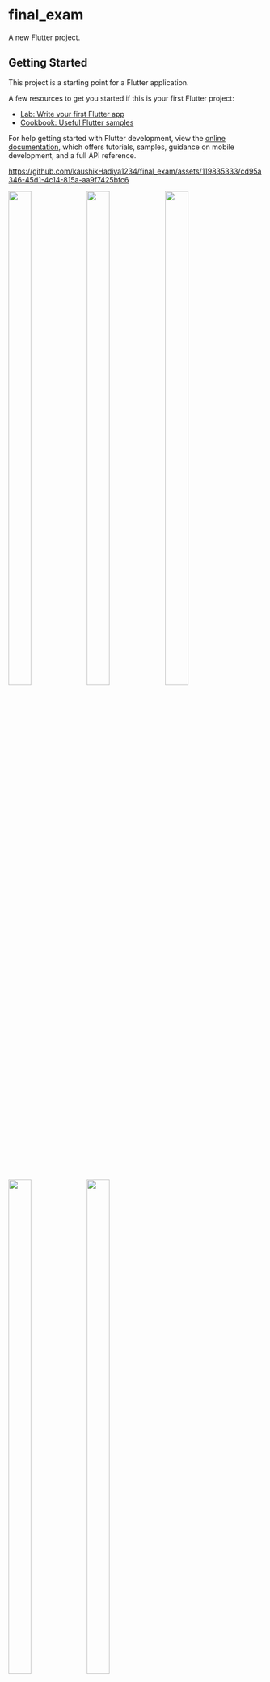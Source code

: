 # final_exam

A new Flutter project.

## Getting Started

This project is a starting point for a Flutter application.

A few resources to get you started if this is your first Flutter project:

- [Lab: Write your first Flutter app](https://docs.flutter.dev/get-started/codelab)
- [Cookbook: Useful Flutter samples](https://docs.flutter.dev/cookbook)

For help getting started with Flutter development, view the
[online documentation](https://docs.flutter.dev/), which offers tutorials,
samples, guidance on mobile development, and a full API reference.



https://github.com/kaushikHadiya1234/final_exam/assets/119835333/cd95a346-45d1-4c14-815a-aa9f7425bfc6




<P>
<img src="https://github.com/kaushikHadiya1234/final_exam/assets/119835333/f2b83cae-d23e-4c30-8ad7-882fb4183195" height="50%" width="30%">
<img src="https://github.com/kaushikHadiya1234/final_exam/assets/119835333/47574b92-4e06-4836-8283-c77c346c8d1b" height="50%" width="30%">
<img src="https://github.com/kaushikHadiya1234/final_exam/assets/119835333/34e8edbf-a48b-4538-8f99-f5242c1c661e" height="50%" width="30%">
<img src="https://github.com/kaushikHadiya1234/final_exam/assets/119835333/98f0888f-8a6e-4d1a-9c7b-8c51d5e5e2b3" height="50%" width="30%">
<img src="https://github.com/kaushikHadiya1234/final_exam/assets/119835333/453378f9-c895-4902-8bba-47514d642aea" height="50%" width="30%">


  
</P>

















